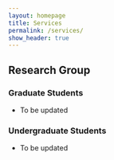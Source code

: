 ```yaml
---
layout: homepage
title: Services
permalink: /services/
show_header: true
---
```


## Research Group


### Graduate Students 

- To be updated

### Undergraduate Students

- To be updated

